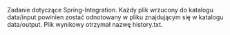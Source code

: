 Zadanie dotyczące Spring-Integration. Każdy plik wrzucony do katalogu data/input powinien zostać odnotowany w pliku znajdującym się w katalogu
data/output. Plik wynikowy otrzymał nazwę history.txt.
